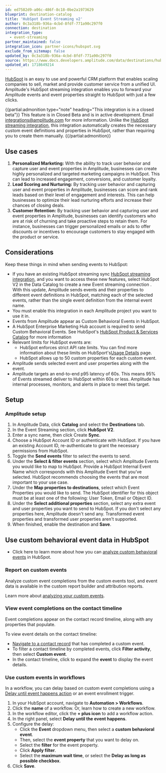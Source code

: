 ```yaml
---
id: ed7582d9-a06c-486f-8c18-0be2a1973629
blueprint: destination-catalog
title: 'HubSpot Event Streaming v2'
author: 0c3a318b-936a-4cbd-8fdf-771a90c297f0
connection: destination
integration_type:
  - event-streaming
partner_maintained: false
integration_icon: partner-icons/hubspot.svg
exclude_from_sitemap: false
updated_by: 0c3a318b-936a-4cbd-8fdf-771a90c297f0
source: https://www.docs.developers.amplitude.com/data/destinations/hubspot-event-streaming-v2/
updated_at: 1718649214
---
```

[HubSpot](https://www.HubSpot.com/) is an easy to use and powerful CRM platform that enables scaling companies to sell, market and provide customer service from a unified UI. Amplitude's HubSpot streaming integration enables you to forward your Amplitude events and event properties straight to HubSpot with just a few clicks.

{{partial:admonition type="note" heading="This integration is in a closed beta"}}
This feature is in Closed Beta and is in active development. Email [integrations@amplitude.com](mailto:integrations@amplitude.com) for more information. Unlike the [HubSpot streaming integration](/docs/data/destination-catalog/hubspot), this integration automatically creates the necessary custom event definitions and properties in HubSpot, rather than requiring you to create them manually. 
{{/partial:admonition}}

## Use cases

1. **Personalized Marketing:** With the ability to track user behavior and capture user and event properties in Amplitude, businesses can create highly personalized and targeted marketing campaigns in HubSpot. This can lead to increased engagement, conversions, and customer loyalty.
2. **Lead Scoring and Nurturing:** By tracking user behavior and capturing user and event properties in Amplitude, businesses can score and rank leads based on their level of engagement and interests. This can help businesses to optimize their lead nurturing efforts and increase their chances of closing deals.
3. **Customer Retention:** By tracking user behavior and capturing user and event properties in Amplitude, businesses can identify customers who are at risk of churning and take proactive steps to retain them. For instance, businesses can trigger personalized emails or ads to offer discounts or incentives to encourage customers to stay engaged with the product or service.

## Considerations

Keep these things in mind when sending events to HubSpot:

- If you have an existing HubSpot streaming sync [HubSpot streaming integration](/docs/data/destination-catalog/hubspot), and you want to access these new features, select HubSpot V2 in the Data Catalog to create a new Event streaming connection . With this update, Amplitude sends events and their properties to different event definitions in HubSpot, matching each of the selected events, rather than the single event definition from the internal event name.
- You must enable this integration in each Amplitude project you want to use it in.
- Events from Amplitude appear as Custom Behavioral Events in HubSpot.
- A HubSpot Enterprise Marketing Hub account is required to send Custom Behavioral Events. See HubSpot's [HubSpot Product & Services Catalog](https://legal.hubspot.com/hubspot-product-and-services-catalog) for more information
- Relevant limits for HubSpot events are:
    - HubSpot enforces strict API rate limits. You can find more information about these limits on HubSport's[Usage Details](https://developers.HubSpot.com/docs/api/usage-details) page.
    - HubSpot allows up to 50 custom properties for each custom event.
- Amplitude sends selected event and user properties along with the event.
- Amplitude targets an end-to-end p95 latency of 60s. This means 95% of Events streamed deliver to HubSpot within 60s or less. Amplitude has internal processes, monitors, and alerts in place to meet this target.     

## Setup

### Amplitude setup

1. In Amplitude Data, click **Catalog** and select the **Destinations** tab.
2. In the Event Streaming section, click **HubSpot V2**.
3. Enter a sync name, then click Create **Sync**.
4. Choose a HubSpot Account ID or authenticate with HubSpot. If you have an existing Account ID, re-authenticate to grant the necessary permissions from HubSpot.
5. Toggle the **Send events** filter to select the events to send.
6. Under the **Select & filter events** section, select which Amplitude Events you would like to map to HubSpot. Provide a HubSpot Internal Event Name which corresponds with this Amplitude Event that you’ve selected. HubSpot recommends choosing the events that are most important to your use case.
7. Under the **Map properties to destinations**, select which Event Properties you would like to send. The HubSpot identifier for this object must be at least one of the following: User Token, Email or Object ID.
8. Under the **Select additional properties** section, select any extra event and user properties you want to send to HubSpot. If you don't select any properties here, Amplitude doesn't send any. Transformed event properties and transformed user properties aren't supported.
9. When finished, enable the destination and **Save**.

## Use custom behavioral event data in HubSpot

- Click here to learn more about how you can [analyze custom behavioral events](https://knowledge.HubSpot.com/analytics-tools/analyze-custom-behavioral-events) in HubSpot.
  
### Report on custom events

Analyze custom event completions from the custom events tool, and event data is available in the custom report builder and attribution reports.

Learn more about [analyzing your custom events](https://knowledge.hubspot.com/analytics-tools/analyze-custom-behavioral-events).

### View event completions on the contact timeline

Event completions appear on the contact record timeline, along with any properties that populate.

To view event details on the contact timeline:

- [Navigate to a contact record](https://knowledge.hubspot.com/records/work-with-records) that has completed a custom event.
- To filter a contact timeline by completed events, click **Filter activity**, then select **Custom event**.
- In the contact timeline, click to expand the **event** to display the event details.

### Use custom events in workflows

In a workflow, you can delay based on custom event completions using a [Delay until event happens action](https://knowledge.hubspot.com/workflows/use-delays) or an event enrollment trigger.

1. In your HubSpot account, navigate to **Automation > Workflows**.
2. Click the **name** of a workflow. Or, learn how to create a new workflow.
3. In the workflow editor, click the **+ plus icon** to add a workflow action.
4. In the right panel, select **Delay until the event happens**.
5. Configure the delay:
    - Click the **Event** dropdown menu, then select a **custom behavioral event**.
    - Then, select the **event property** that you want to delay on.
    - Select the **filter** for the event property.
    - Click **Apply filter**.
    - Select the **maximum wait time**, or select the **Delay as long as possible checkbox**.
6. Click **Save**.
